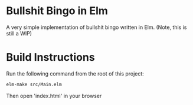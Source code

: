 # Bullshit Bingo in Elm

A very simple implementation of bullshit bingo written in Elm. (Note, this is still a WIP)

# Build Instructions

Run the following command from the root of this project:

```bash
elm-make src/Main.elm
```

Then open 'index.html' in your browser
